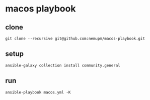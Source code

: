 # macos playbook

## clone

```
git clone --recursive git@github.com:nemupm/macos-playbook.git
```

## setup

```
ansible-galaxy collection install community.general
```

## run

```
ansible-playbook macos.yml -K
```
